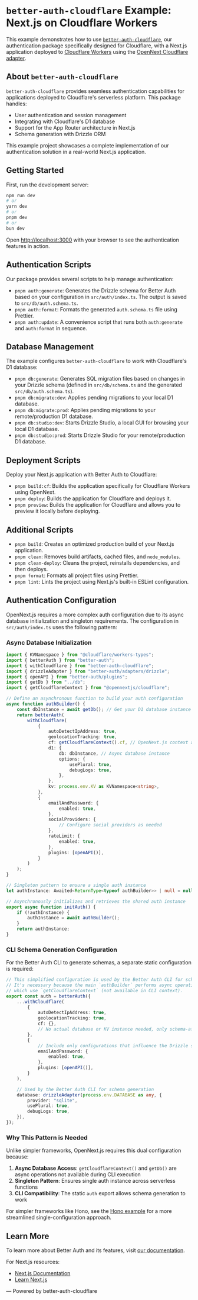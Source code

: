 # `better-auth-cloudflare` Example: Next.js on Cloudflare Workers

This example demonstrates how to use [`better-auth-cloudflare`](https://github.com/better-auth/better-auth), our authentication package specifically designed for Cloudflare, with a Next.js application deployed to [Cloudflare Workers](https://workers.cloudflare.com/) using the [OpenNext Cloudflare adapter](https://github.com/opennextjs/opennextjs-cloudflare).

## About `better-auth-cloudflare`

`better-auth-cloudflare` provides seamless authentication capabilities for applications deployed to Cloudflare's serverless platform. This package handles:

- User authentication and session management
- Integrating with Cloudflare's D1 database
- Support for the App Router architecture in Next.js
- Schema generation with Drizzle ORM

This example project showcases a complete implementation of our authentication solution in a real-world Next.js application.

## Getting Started

First, run the development server:

```bash
npm run dev
# or
yarn dev
# or
pnpm dev
# or
bun dev
```

Open [http://localhost:3000](http://localhost:3000) with your browser to see the authentication features in action.

## Authentication Scripts

Our package provides several scripts to help manage authentication:

- `pnpm auth:generate`: Generates the Drizzle schema for Better Auth based on your configuration in `src/auth/index.ts`. The output is saved to `src/db/auth.schema.ts`.
- `pnpm auth:format`: Formats the generated `auth.schema.ts` file using Prettier.
- `pnpm auth:update`: A convenience script that runs both `auth:generate` and `auth:format` in sequence.

## Database Management

The example configures `better-auth-cloudflare` to work with Cloudflare's D1 database:

- `pnpm db:generate`: Generates SQL migration files based on changes in your Drizzle schema (defined in `src/db/schema.ts` and the generated `src/db/auth.schema.ts`).
- `pnpm db:migrate:dev`: Applies pending migrations to your local D1 database.
- `pnpm db:migrate:prod`: Applies pending migrations to your remote/production D1 database.
- `pnpm db:studio:dev`: Starts Drizzle Studio, a local GUI for browsing your local D1 database.
- `pnpm db:studio:prod`: Starts Drizzle Studio for your remote/production D1 database.

## Deployment Scripts

Deploy your Next.js application with Better Auth to Cloudflare:

- `pnpm build:cf`: Builds the application specifically for Cloudflare Workers using OpenNext.
- `pnpm deploy`: Builds the application for Cloudflare and deploys it.
- `pnpm preview`: Builds the application for Cloudflare and allows you to preview it locally before deploying.

## Additional Scripts

- `pnpm build`: Creates an optimized production build of your Next.js application.
- `pnpm clean`: Removes build artifacts, cached files, and `node_modules`.
- `pnpm clean-deploy`: Cleans the project, reinstalls dependencies, and then deploys.
- `pnpm format`: Formats all project files using Prettier.
- `pnpm lint`: Lints the project using Next.js's built-in ESLint configuration.

## Authentication Configuration

OpenNext.js requires a more complex auth configuration due to its async database initialization and singleton requirements. The configuration in `src/auth/index.ts` uses the following pattern:

### Async Database Initialization

```typescript
import { KVNamespace } from "@cloudflare/workers-types";
import { betterAuth } from "better-auth";
import { withCloudflare } from "better-auth-cloudflare";
import { drizzleAdapter } from "better-auth/adapters/drizzle";
import { openAPI } from "better-auth/plugins";
import { getDb } from "../db";
import { getCloudflareContext } from "@opennextjs/cloudflare";

// Define an asynchronous function to build your auth configuration
async function authBuilder() {
    const dbInstance = await getDb(); // Get your D1 database instance
    return betterAuth(
        withCloudflare(
            {
                autoDetectIpAddress: true,
                geolocationTracking: true,
                cf: getCloudflareContext().cf, // OpenNext.js context access
                d1: {
                    db: dbInstance, // Async database instance
                    options: {
                        usePlural: true,
                        debugLogs: true,
                    },
                },
                kv: process.env.KV as KVNamespace<string>,
            },
            {
                emailAndPassword: {
                    enabled: true,
                },
                socialProviders: {
                    // Configure social providers as needed
                },
                rateLimit: {
                    enabled: true,
                },
                plugins: [openAPI()],
            }
        )
    );
}

// Singleton pattern to ensure a single auth instance
let authInstance: Awaited<ReturnType<typeof authBuilder>> | null = null;

// Asynchronously initializes and retrieves the shared auth instance
export async function initAuth() {
    if (!authInstance) {
        authInstance = await authBuilder();
    }
    return authInstance;
}
```

### CLI Schema Generation Configuration

For the Better Auth CLI to generate schemas, a separate static configuration is required:

```typescript
// This simplified configuration is used by the Better Auth CLI for schema generation.
// It's necessary because the main `authBuilder` performs async operations like `getDb()`
// which use `getCloudflareContext` (not available in CLI context).
export const auth = betterAuth({
    ...withCloudflare(
        {
            autoDetectIpAddress: true,
            geolocationTracking: true,
            cf: {},
            // No actual database or KV instance needed, only schema-affecting options
        },
        {
            // Include only configurations that influence the Drizzle schema
            emailAndPassword: {
                enabled: true,
            },
            plugins: [openAPI()],
        }
    ),

    // Used by the Better Auth CLI for schema generation
    database: drizzleAdapter(process.env.DATABASE as any, {
        provider: "sqlite",
        usePlural: true,
        debugLogs: true,
    }),
});
```

### Why This Pattern is Needed

Unlike simpler frameworks, OpenNext.js requires this dual configuration because:

1. **Async Database Access**: `getCloudflareContext()` and `getDb()` are async operations not available during CLI execution
2. **Singleton Pattern**: Ensures single auth instance across serverless functions
3. **CLI Compatibility**: The static `auth` export allows schema generation to work

For simpler frameworks like Hono, see the [Hono example](../hono/README.md) for a more streamlined single-configuration approach.

## Learn More

To learn more about Better Auth and its features, visit [our documentation](https://github.com/better-auth/better-auth).

For Next.js resources:

- [Next.js Documentation](https://nextjs.org/docs)
- [Learn Next.js](https://nextjs.org/learn)

—
Powered by better-auth-cloudflare
